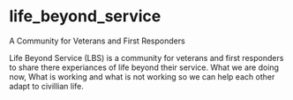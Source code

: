 # life_beyond_service
A Community for Veterans and First Responders 
 
 Life Beyond Service (LBS) is a community for veterans and first responders to share there experiances of life beyond their service. 
 What we are doing now, What is working and what is not working so we can help each other adapt to civillian life.
